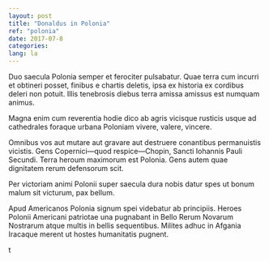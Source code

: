 ```yaml
---
layout: post
title: "Donaldus in Polonia"
ref: "polonia"
date: 2017-07-8
categories:
lang: la
---
```


Duo saecula Polonia semper et ferociter pulsabatur. Quae terra cum
incurri et obtineri posset, finibus e chartis deletis, ipsa ex
historia ex cordibus deleri non potuit. Illis tenebrosis diebus terra
amissa amissus est numquam animus.

Magna enim cum reverentia hodie dico ab agris vicisque rusticis usque
ad cathedrales foraque urbana Poloniam vivere, valere, vincere.

Omnibus vos aut mutare aut gravare aut destruere conantibus
permanuistis vicistis. Gens Copernici—quod respice—Chopin, Sancti
Iohannis Pauli Secundi. Terra heroum maximorum est Polonia. Gens autem
quae dignitatem rerum defensorum scit.

Per victoriam animi Polonii super saecula dura nobis datur spes ut
bonum malum sit victurum, pax bellum.

Apud Americanos Polonia signum spei videbatur ab principiis. Heroes
Polonii Americani patriotae una pugnabant in Bello Rerum Novarum
Nostrarum atque multis in bellis sequentibus. Milites adhuc in Afgania
Iracaque merent ut hostes humanitatis pugnent.

t

